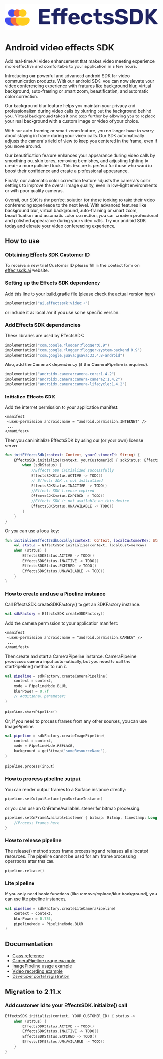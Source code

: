 ![Effects SDK logo](assets/Logo.png "Logo")

# Android video effects SDK

Add real-time AI video enhancement that makes video meeting experience more effective and comfortable to your application in a few hours.

Introducing our powerful and advanced android SDK for video communication products. With our android SDK, you can now elevate your video
conferencing experience with features like background blur, virtual background, auto-framing or smart zoom, beautification, and automatic
color correction.

Our background blur feature helps you maintain your privacy and professionalism during video calls by blurring out the background behind
you. Virtual background takes it one step further by allowing you to replace your real background with a custom image or video of your
choice.

With our auto-framing or smart zoom feature, you no longer have to worry about staying in frame during your video calls. Our SDK
automatically adjusts the camera's field of view to keep you centered in the frame, even if you move around.

Our beautification feature enhances your appearance during video calls by smoothing out skin tones, removing blemishes, and adjusting
lighting to create a more polished look. This feature is perfect for those who want to boost their confidence and create a professional
appearance.

Finally, our automatic color correction feature adjusts the camera's color settings to improve the overall image quality, even in low-light
environments or with poor quality cameras.

Overall, our SDK is the perfect solution for those looking to take their video conferencing experience to the next level. With advanced
features like background blur, virtual background, auto-framing or smart zoom, beautification, and automatic color correction, you can
create a professional and polished appearance during your video calls. Try our android SDK today and elevate your video conferencing experience.

## How to use

### Obtaining Effects SDK Customer ID

To receive a new trial Customer ID please fill in the contact form on [effectssdk.ai](https://effectssdk.ai/cp/registration) website.

### Setting up the Effects SDK dependency

Add this line to your build.gradle file (please check the actual version [here](https://github.com/EffectsSDK/android-integration-sample/releases))

```kts
implementation("ai.effectssdk:video:+")
```

or include it as local aar if you use some specific version.

### Add Effects SDK dependencies

These libraries are used by EffectsSDK:

```kts
implementation("com.google.flogger:flogger:0.9")
implementation("com.google.flogger:flogger-system-backend:0.9")
implementation("com.google.guava:guava:33.4.8-android")
```

Also, add the CameraX dependency (if the CameraPipeline is required):

```kts
implementation("androidx.camera:camera-core:1.4.2")
implementation("androidx.camera:camera-camera2:1.4.2")
implementation("androidx.camera:camera-lifecycle:1.4.2")
```

### Initialize Effects SDK

Add the internet permission to your application manifest:

```manifest
<manifest
 <uses-permission android:name = "android.permission.INTERNET" />
 ...
</manifest>
```

Then you can initialize EffectsSDK by using our (or your own) license server.

```kotlin
fun initEffectsSdk(context: Context, yourCustomerId: String) {
	EffectsSDK.initialize(context, yourCustomerId) { sdkStatus: EffectsSDKStatus ->
		when (sdkStatus) {
			//Effects SDK initialized successfully
			EffectsSDKStatus.ACTIVE -> TODO()
			// Effects SDK is not initialized
			EffectsSDKStatus.INACTIVE -> TODO()
			//Effects SDK license expired
			EffectsSDKStatus.EXPIRED -> TODO()
			//Effects SDK is not available on this device
			EffectsSDKStatus.UNAVAILABLE -> TODO()
		}
	}
}
```

Or you can use a local key:

```kotlin
fun initializeEffectsSdkLocally(context: Context, localCustomerKey: String) {
	val status = EffectsSDK.initialize(context, localCustomerKey)
	when (status) {
		EffectsSDKStatus.ACTIVE -> TODO()
		EffectsSDKStatus.INACTIVE -> TODO()
		EffectsSDKStatus.EXPIRED -> TODO()
		EffectsSDKStatus.UNAVAILABLE -> TODO()
	}
}
```

### How to create and use a Pipeline instance

Call EffectsSDK.createSDKFactory() to get an SDKFactory instance.

```kotlin
val sdkFactory = EffectsSDK.createSDKFactory()
```

Add the camera permission to your application manifest:

```manifest
<manifest
 <uses-permission android:name = "android.permission.CAMERA" />
 ...
</manifest>
```

Then create and start a CameraPipeline instance. CameraPipeline processes camera input 
automatically, but you need to call the startPipeline() method to run it.

```kotlin
val pipeline = sdkFactory.createCameraPipeline(
	context = context,
	mode = PipelineMode.BLUR,
	blurPower = 0.7f
	// Additional parameters
)

pipeline.startPipeline()
```

Or, if you need to process frames from any other sources, you can use ImagePipeline.

```kotlin
val pipeline = sdkFactory.createImagePipeline(
	context = context,
	mode = PipelineMode.REPLACE,
	background = getBitmap("someResourceName"),
)

pipeline.process(input)
```

### How to process pipeline output

You can render output frames to a Surface instance directly:

```kotlin
pipeline.setOutputSurface(youSurfaceInstance)
```

or you can use an OnFrameAvailableListener for bitmap processing.

```kotlin
pipeline.setOnFrameAvailableListener { bitmap: Bitmap, timestamp: Long ->
	//Process frames here
}
```

### How to release pipeline

The release() method stops frame processing and releases all allocated resources.
The pipeline cannot be used for any frame processing operations after this call.

```kotlin
pipeline.release()
```

### Lite pipeline

If you only need basic functions (like remove/replace/blur background), you can use lite pipeline instances.

```kotlin
val pipeline = sdkFactory.createLiteCameraPipeline(
	context = context,
	blurPower = 0.75f,
	pipelineMode = PipelineMode.BLUR
)
```

## Documentation

- [Class reference](index.md)
- [CameraPipeline usage example](sample/CameraPipelineFragment.kt)
- [ImagePipeline usage example](sample/ImagePipelineFragment.kt)
- [Video recording example](sample/VideoRecordFragment.kt)
- [Developer portal registration](https://effectssdk.ai/cp/registration)

## Migration to 2.11.x

### Add customer id to your EffectsSDK.initialize() call

```kotlin
EffectsSDK.initialize(context, YOUR_CUSTOMER_ID) { status ->
	when (status) {
		EffectsSDKStatus.ACTIVE -> TODO()
		EffectsSDKStatus.INACTIVE -> TODO()
		EffectsSDKStatus.EXPIRED -> TODO()
		EffectsSDKStatus.UNAVAILABLE -> TODO()
	}
}
```